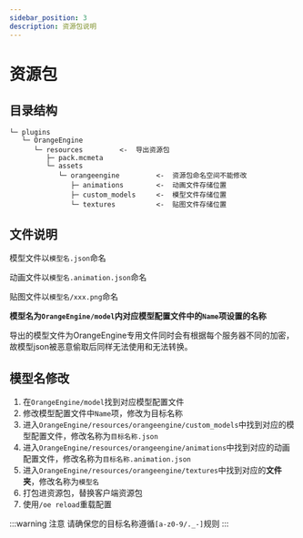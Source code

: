 ```yaml
---
sidebar_position: 3
description: 资源包说明
---
```


# 资源包

## 目录结构

```
└─ plugins
   └─ OrangeEngine
      └─ resources         <-  导出资源包
         ├─ pack.mcmeta
         └─ assets
            └─ orangeengine         <-  资源包命名空间不能修改
               ├─ animations        <-  动画文件存储位置
               ├─ custom_models     <-  模型文件存储位置
               └─ textures          <-  贴图文件存储位置
```

## 文件说明

模型文件以``模型名.json``命名

动画文件以``模型名.animation.json``命名

贴图文件以``模型名/xxx.png``命名

**模型名为``OrangeEngine/model``内对应模型配置文件中的``Name``项设置的名称**

导出的模型文件为OrangeEngine专用文件同时会有根据每个服务器不同的加密，故模型json被恶意偷取后同样无法使用和无法转换。

## 模型名修改

1. 在``OrangeEngine/model``找到对应模型配置文件
2. 修改模型配置文件中``Name``项，修改为目标名称
3. 进入``OrangeEngine/resources/orangeengine/custom_models``中找到对应的模型配置文件，修改名称为``目标名称.json``
4. 进入``OrangeEngine/resources/orangeengine/animations``中找到对应的动画配置文件，修改名称为``目标名称.animation.json``
5. 进入``OrangeEngine/resources/orangeengine/textures``中找到对应的**文件夹**，修改名称为``模型名``
6. 打包进资源包，替换客户端资源包
7. 使用``/oe reload``重载配置

:::warning 注意
请确保您的目标名称遵循``[a-z0-9/._-]``规则
:::